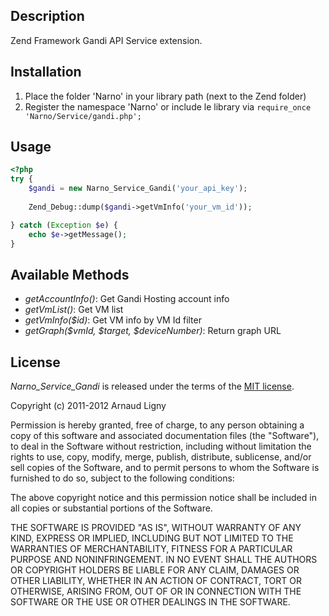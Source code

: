 Description
-----------

Zend Framework Gandi API Service extension.

Installation
-----------
1. Place the folder 'Narno' in your library path (next to the Zend folder)
2. Register the namespace 'Narno' or include le library via `require_once 'Narno/Service/gandi.php';`

Usage
-----------

```php
<?php
try {
    $gandi = new Narno_Service_Gandi('your_api_key');
    
    Zend_Debug::dump($gandi->getVmInfo('your_vm_id'));

} catch (Exception $e) {
    echo $e->getMessage();
}
```

Available Methods
-----------

* _getAccountInfo()_: Get Gandi Hosting account info
* _getVmList()_: Get VM list
* _getVmInfo($id)_: Get VM info by VM Id filter
* _getGraph($vmId, $target, $deviceNumber)_: Return graph URL

License
-----------

_Narno_Service_Gandi_ is released under the terms of the [MIT license](http://opensource.org/licenses/MIT).

Copyright (c) 2011-2012 Arnaud Ligny

Permission is hereby granted, free of charge, to any person obtaining a copy of this software and associated documentation files (the "Software"), to deal in the Software without restriction, including without limitation the rights to use, copy, modify, merge, publish, distribute, sublicense, and/or sell copies of the Software, and to permit persons to whom the Software is furnished to do so, subject to the following conditions:

The above copyright notice and this permission notice shall be included in all copies or substantial portions of the Software.

THE SOFTWARE IS PROVIDED "AS IS", WITHOUT WARRANTY OF ANY KIND, EXPRESS OR IMPLIED, INCLUDING BUT NOT LIMITED TO THE WARRANTIES OF MERCHANTABILITY, FITNESS FOR A PARTICULAR PURPOSE AND NONINFRINGEMENT. IN NO EVENT SHALL THE AUTHORS OR COPYRIGHT HOLDERS BE LIABLE FOR ANY CLAIM, DAMAGES OR OTHER LIABILITY, WHETHER IN AN ACTION OF CONTRACT, TORT OR OTHERWISE, ARISING FROM, OUT OF OR IN CONNECTION WITH THE SOFTWARE OR THE USE OR OTHER DEALINGS IN THE SOFTWARE.